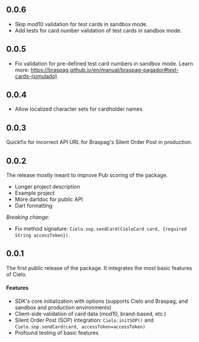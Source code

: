 ## 0.0.6

- Skip mod10 validation for test cards in sandbox mode.
- Add tests for card number validation of test cards in sandbox mode. 

## 0.0.5

- Fix validation for pre-defined test card numbers in sandbox mode.
  Learn more: https://braspag.github.io/en/manual/braspag-pagador#test-cards-(simulado)

## 0.0.4

- Allow localized character sets for cardholder names

## 0.0.3

Quickfix for incorrect API URL for Braspag's Silent Order Post in production.

## 0.0.2

The release mostly meant to improve Pub scoring of the package.

- Longer project description
- Example project
- More dartdoc for public API
- Dart formatting

*Breaking change:* 
- Fix method signature: `Cielo.sop.sendCard(CieloCard card, {required String accessToken})`.

## 0.0.1

The first public release of the package.
It integrates the most basic features of Cielo.

#### Features
- SDK's core initialization with options (supports Cielo and Braspag, and sandbox and production environments)
- Client-side validation of card data (mod10, brand-based, etc.)
- Silent Order Post (SOP) integration: `Cielo.initSOP()` and `Cielo.sop.sendCard(card, accessToken=accessToken)`
- Profound testing of basic features

